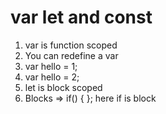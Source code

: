 # var let and const

1. var is function scoped
2. You can redefine a var
  1. var hello = 1;
  2. var hello = 2;
3. let is block scoped
  1. Blocks => if() { }; here if is block
